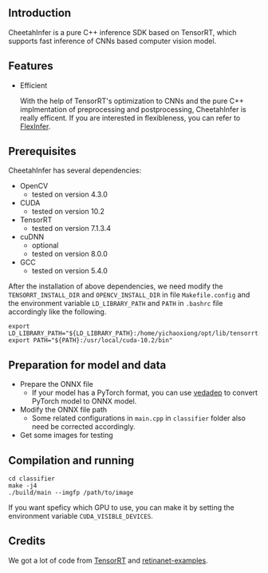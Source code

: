 ## Introduction
CheetahInfer is a pure C++ inference SDK based on TensorRT, which supports fast inference of CNNs based computer vision model.

## Features

- Efficient
  
  With the help of TensorRT's optimization to CNNs and the pure C++ implmentation of preprocessing and postprocessing, CheetahInfer is really efficent. If you are interested in flexibleness, you can refer to [FlexInfer](https://github.com/Media-Smart/flexinfer).

## Prerequisites
CheetahInfer has several dependencies:
- OpenCV
  - tested on version 4.3.0
- CUDA
  - tested on version 10.2
- TensorRT
  - tested on version 7.1.3.4
- cuDNN
  - optional
  - tested on version 8.0.0
- GCC
  - tested on version 5.4.0

After the installation of above dependencies, we need modify the `TENSORRT_INSTALL_DIR` and `OPENCV_INSTALL_DIR` in file `Makefile.config` and the environment variable `LD_LIBRARY_PATH` and `PATH` in `.bashrc` file accordingly like the following.
```
export LD_LIBRARY_PATH="${LD_LIBRARY_PATH}:/home/yichaoxiong/opt/lib/tensorrt:/home/yichaoxiong/opt/lib/opencv"
export PATH="${PATH}:/usr/local/cuda-10.2/bin"
```

## Preparation for model and data
- Prepare the ONNX file
  - If your model has a PyTorch format, you can use [vedadep](https://github.com/Media-Smart/volksdep) to convert PyTorch model to ONNX model.
- Modify the ONNX file path
  - Some related configurations in `main.cpp` in `classifier` folder also need be corrected accordingly.
- Get some images for testing

## Compilation and running
```
cd classifier
make -j4
./build/main --imgfp /path/to/image
```
If you want speficy which GPU to use, you can make it by setting the environment variable `CUDA_VISIBLE_DEVICES`.

## Credits
We got a lot of code from [TensorRT](https://github.com/NVIDIA/TensorRT) and [retinanet-examples](https://github.com/NVIDIA/retinanet-examples).
